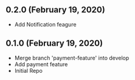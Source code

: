 ## 0.2.0 (February 19, 2020)
  - Add Notification feagure

## 0.1.0 (February 19, 2020)
  - Merge branch 'payment-feature' into develop
  - Add payment feature
  - Initial Repo

